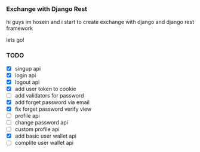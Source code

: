 ### Exchange with Django Rest
hi guys im hosein and i start to create exchange with django and django rest framework

lets go!

### TODO
- [x] singup api
- [x] login api
- [x] logout api
- [x] add user token to cookie
- [ ] add validators for password
- [x] add forget password via email
- [x] fix forget password verify view
- [ ] profile api
- [ ] change password api
- [ ] custom profile api
- [x] add basic user wallet api
- [ ] complite user wallet api